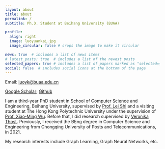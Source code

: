 ```yaml
---
layout: about
title: about
permalink: /
subtitle: Ph.D. Student at Beihang University (BUAA)

profile:
  align: right
  image: luoyuankai.jpg
  image_circular: false # crops the image to make it circular

news: true  # includes a list of news items
# latest_posts: true  # includes a list of the newest posts
selected_papers: true # includes a list of papers marked as "selected={true}"
social: false  # includes social icons at the bottom of the page
---
```


Email: luoyk@buaa.edu.cn

[Google Scholar](https://scholar.google.com/citations?user=33f_QqAAAAAJ&hl=en); [Github](https://github.com/LUOyk1999)

I am a third-year PhD student in School of Computer Science and Engineering, Beihang University, supervised by [Prof. Lei Shi](https://leishidata.com/) and a visiting student at The Hong Kong Polytechnic University under the supervision of [Prof. Xiao-Ming Wu](https://www4.comp.polyu.edu.hk/~csxmwu/). Before that, I did research supervised by [Veronika Thost](https://mitibmwatsonailab.mit.edu/people/veronika-thost/). Previously, I received the BEng degree in Computer Science and Engineering from Chongqing University of Posts and Telecommunications, in 2021.

My research interests include Graph Learning, Graph Neural Networks, etc.
